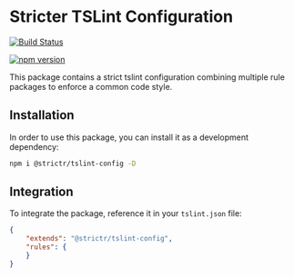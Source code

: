 # Stricter TSLint Configuration

[![Build Status](https://travis-ci.org/strictr/tslint-config.svg?branch=master)](https://travis-ci.org/strictr/tslint-config)

[![npm version](https://badge.fury.io/js/%40strictr%2Ftslint-config.svg)](https://badge.fury.io/js/%40strictr%2Ftslint-config)

This package contains a strict tslint configuration combining multiple rule packages to enforce a common code style.

## Installation

In order to use this package, you can install it as a development dependency:

```bash
npm i @strictr/tslint-config -D
```

## Integration

To integrate the package, reference it in your `tslint.json` file:

```json
{
    "extends": "@strictr/tslint-config",
    "rules": {
    }
}
```
